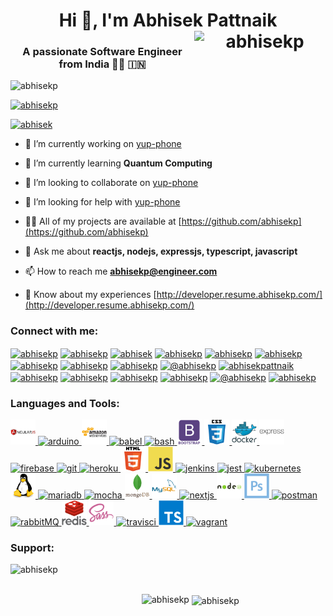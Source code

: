 <h1 align="center">Hi 👋, I'm Abhisek Pattnaik <a href="https://www.buymeacoffee.com/abhisekp"> <img align="right" src="https://cdn.buymeacoffee.com/buttons/v2/default-yellow.png" height="50" width="210" alt="abhisekp" /></a></h1>
<h3 align="center">A passionate Software Engineer from India 🧑‍💻 🇮🇳</h3>

<p align="left"> <img src="https://komarev.com/ghpvc/?username=abhisekp&label=Profile%20views&color=0e75b6&style=flat" alt="abhisekp" /> </p>

<p align="left"> <a href="https://github.com/ryo-ma/github-profile-trophy"><img src="https://github-profile-trophy.vercel.app/?username=abhisekp" alt="abhisekp" /></a> </p>

<p align="left"> <a href="https://twitter.com/abhisek" target="blank"><img src="https://img.shields.io/twitter/follow/abhisek?logo=twitter&style=for-the-badge" alt="abhisek" /></a> </p>

- 🔭 I’m currently working on [yup-phone](http://yup-phone.js.org/)

- 🌱 I’m currently learning **Quantum Computing**

- 👯 I’m looking to collaborate on [yup-phone](http://yup-phone.js.org/)

- 🤝 I’m looking for help with [yup-phone](http://yup-phone.js.org/)

- 👨‍💻 All of my projects are available at [https://github.com/abhisekp](https://github.com/abhisekp)

- 💬 Ask me about **reactjs, nodejs, expressjs, typescript, javascript**

- 📫 How to reach me **abhisekp@engineer.com**

- 📄 Know about my experiences [http://developer.resume.abhisekp.com/](http://developer.resume.abhisekp.com/)

<h3 align="left">Connect with me:</h3>
<p align="left">
<a href="https://codepen.io/abhisekp" target="blank"><img align="center" src="https://cdn.jsdelivr.net/npm/simple-icons@3.0.1/icons/codepen.svg" alt="abhisekp" height="30" width="40" /></a>
<a href="https://dev.to/abhisekp" target="blank"><img align="center" src="https://cdn.jsdelivr.net/npm/simple-icons@3.0.1/icons/dev-dot-to.svg" alt="abhisekp" height="30" width="40" /></a>
<a href="https://twitter.com/abhisek" target="blank"><img align="center" src="https://cdn.jsdelivr.net/npm/simple-icons@3.0.1/icons/twitter.svg" alt="abhisek" height="30" width="40" /></a>
<a href="https://linkedin.com/in/abhisekp" target="blank"><img align="center" src="https://cdn.jsdelivr.net/npm/simple-icons@3.0.1/icons/linkedin.svg" alt="abhisekp" height="30" width="40" /></a>
<a href="https://codesandbox.com/abhisekp" target="blank"><img align="center" src="https://cdn.jsdelivr.net/npm/simple-icons@3.0.1/icons/codesandbox.svg" alt="abhisekp" height="30" width="40" /></a>
<a href="https://kaggle.com/abhisekp" target="blank"><img align="center" src="https://cdn.jsdelivr.net/npm/simple-icons@3.0.1/icons/kaggle.svg" alt="abhisekp" height="30" width="40" /></a>
<a href="https://fb.com/abhisekp" target="blank"><img align="center" src="https://cdn.jsdelivr.net/npm/simple-icons@3.0.1/icons/facebook.svg" alt="abhisekp" height="30" width="40" /></a>
<a href="https://instagram.com/abhisekp" target="blank"><img align="center" src="https://cdn.jsdelivr.net/npm/simple-icons@3.0.1/icons/instagram.svg" alt="abhisekp" height="30" width="40" /></a>
<a href="https://dribbble.com/abhisekp" target="blank"><img align="center" src="https://cdn.jsdelivr.net/npm/simple-icons@3.0.1/icons/dribbble.svg" alt="abhisekp" height="30" width="40" /></a>
<a href="https://medium.com/@abhisekp" target="blank"><img align="center" src="https://cdn.jsdelivr.net/npm/simple-icons@3.0.1/icons/medium.svg" alt="@abhisekp" height="30" width="40" /></a>
<a href="https://www.youtube.com/c/abhisekpattnaik" target="blank"><img align="center" src="https://cdn.jsdelivr.net/npm/simple-icons@3.0.1/icons/youtube.svg" alt="abhisekpattnaik" height="30" width="40" /></a>
<a href="https://www.codechef.com/users/abhisekp" target="blank"><img align="center" src="https://cdn.jsdelivr.net/npm/simple-icons@3.1.0/icons/codechef.svg" alt="abhisekp" height="30" width="40" /></a>
<a href="https://www.hackerrank.com/abhisekp" target="blank"><img align="center" src="https://cdn.jsdelivr.net/npm/simple-icons@3.0.1/icons/hackerrank.svg" alt="abhisekp" height="30" width="40" /></a>
<a href="https://codeforces.com/profile/abhisekp" target="blank"><img align="center" src="https://cdn.jsdelivr.net/npm/simple-icons@3.0.1/icons/codeforces.svg" alt="abhisekp" height="30" width="40" /></a>
<a href="https://www.leetcode.com/abhisekp" target="blank"><img align="center" src="https://cdn.jsdelivr.net/npm/simple-icons@3.0.1/icons/leetcode.svg" alt="abhisekp" height="30" width="40" /></a>
<a href="https://www.hackerearth.com/@abhisekp" target="blank"><img align="center" src="https://cdn.jsdelivr.net/npm/simple-icons@3.0.1/icons/hackerearth.svg" alt="@abhisekp" height="30" width="40" /></a>
<a href="https://www.topcoder.com/members/abhisekp" target="blank"><img align="center" src="https://cdn.jsdelivr.net/npm/simple-icons@3.0.1/icons/topcoder.svg" alt="abhisekp" height="30" width="40" /></a>
</p>

<h3 align="left">Languages and Tools:</h3>
<p align="left"> <a href="https://angular.io" target="_blank"> <img src="https://raw.githubusercontent.com/devicons/devicon/master/icons/angularjs/angularjs-original-wordmark.svg" alt="angularjs" width="40" height="40"/> </a> <a href="https://www.arduino.cc/" target="_blank"> <img src="https://cdn.worldvectorlogo.com/logos/arduino-1.svg" alt="arduino" width="40" height="40"/> </a> <a href="https://aws.amazon.com" target="_blank"> <img src="https://raw.githubusercontent.com/devicons/devicon/master/icons/amazonwebservices/amazonwebservices-original-wordmark.svg" alt="aws" width="40" height="40"/> </a> <a href="https://babeljs.io/" target="_blank"> <img src="https://www.vectorlogo.zone/logos/babeljs/babeljs-icon.svg" alt="babel" width="40" height="40"/> </a> <a href="https://www.gnu.org/software/bash/" target="_blank"> <img src="https://www.vectorlogo.zone/logos/gnu_bash/gnu_bash-icon.svg" alt="bash" width="40" height="40"/> </a> <a href="https://getbootstrap.com" target="_blank"> <img src="https://raw.githubusercontent.com/devicons/devicon/master/icons/bootstrap/bootstrap-plain-wordmark.svg" alt="bootstrap" width="40" height="40"/> </a> <a href="https://www.w3schools.com/css/" target="_blank"> <img src="https://raw.githubusercontent.com/devicons/devicon/master/icons/css3/css3-original-wordmark.svg" alt="css3" width="40" height="40"/> </a> <a href="https://www.docker.com/" target="_blank"> <img src="https://raw.githubusercontent.com/devicons/devicon/master/icons/docker/docker-original-wordmark.svg" alt="docker" width="40" height="40"/> </a> <a href="https://expressjs.com" target="_blank"> <img src="https://raw.githubusercontent.com/devicons/devicon/master/icons/express/express-original-wordmark.svg" alt="express" width="40" height="40"/> </a> <a href="https://firebase.google.com/" target="_blank"> <img src="https://www.vectorlogo.zone/logos/firebase/firebase-icon.svg" alt="firebase" width="40" height="40"/> </a> <a href="https://git-scm.com/" target="_blank"> <img src="https://www.vectorlogo.zone/logos/git-scm/git-scm-icon.svg" alt="git" width="40" height="40"/> </a> <a href="https://heroku.com" target="_blank"> <img src="https://www.vectorlogo.zone/logos/heroku/heroku-icon.svg" alt="heroku" width="40" height="40"/> </a> <a href="https://www.w3.org/html/" target="_blank"> <img src="https://raw.githubusercontent.com/devicons/devicon/master/icons/html5/html5-original-wordmark.svg" alt="html5" width="40" height="40"/> </a> <a href="https://developer.mozilla.org/en-US/docs/Web/JavaScript" target="_blank"> <img src="https://raw.githubusercontent.com/devicons/devicon/master/icons/javascript/javascript-original.svg" alt="javascript" width="40" height="40"/> </a> <a href="https://www.jenkins.io" target="_blank"> <img src="https://www.vectorlogo.zone/logos/jenkins/jenkins-icon.svg" alt="jenkins" width="40" height="40"/> </a> <a href="https://jestjs.io" target="_blank"> <img src="https://www.vectorlogo.zone/logos/jestjsio/jestjsio-icon.svg" alt="jest" width="40" height="40"/> </a> <a href="https://kubernetes.io" target="_blank"> <img src="https://www.vectorlogo.zone/logos/kubernetes/kubernetes-icon.svg" alt="kubernetes" width="40" height="40"/> </a> <a href="https://www.linux.org/" target="_blank"> <img src="https://raw.githubusercontent.com/devicons/devicon/master/icons/linux/linux-original.svg" alt="linux" width="40" height="40"/> </a> <a href="https://mariadb.org/" target="_blank"> <img src="https://www.vectorlogo.zone/logos/mariadb/mariadb-icon.svg" alt="mariadb" width="40" height="40"/> </a> <a href="https://mochajs.org" target="_blank"> <img src="https://www.vectorlogo.zone/logos/mochajs/mochajs-icon.svg" alt="mocha" width="40" height="40"/> </a> <a href="https://www.mongodb.com/" target="_blank"> <img src="https://raw.githubusercontent.com/devicons/devicon/master/icons/mongodb/mongodb-original-wordmark.svg" alt="mongodb" width="40" height="40"/> </a> <a href="https://www.mysql.com/" target="_blank"> <img src="https://raw.githubusercontent.com/devicons/devicon/master/icons/mysql/mysql-original-wordmark.svg" alt="mysql" width="40" height="40"/> </a> <a href="https://nextjs.org/" target="_blank"> <img src="https://cdn.worldvectorlogo.com/logos/nextjs-3.svg" alt="nextjs" width="40" height="40"/> </a> <a href="https://nodejs.org" target="_blank"> <img src="https://raw.githubusercontent.com/devicons/devicon/master/icons/nodejs/nodejs-original-wordmark.svg" alt="nodejs" width="40" height="40"/> </a> <a href="https://www.photoshop.com/en" target="_blank"> <img src="https://raw.githubusercontent.com/devicons/devicon/master/icons/photoshop/photoshop-line.svg" alt="photoshop" width="40" height="40"/> </a> <a href="https://postman.com" target="_blank"> <img src="https://www.vectorlogo.zone/logos/getpostman/getpostman-icon.svg" alt="postman" width="40" height="40"/> </a> <a href="https://www.rabbitmq.com" target="_blank"> <img src="https://www.vectorlogo.zone/logos/rabbitmq/rabbitmq-icon.svg" alt="rabbitMQ" width="40" height="40"/> </a> <a href="https://redis.io" target="_blank"> <img src="https://raw.githubusercontent.com/devicons/devicon/master/icons/redis/redis-original-wordmark.svg" alt="redis" width="40" height="40"/> </a> <a href="https://sass-lang.com" target="_blank"> <img src="https://raw.githubusercontent.com/devicons/devicon/master/icons/sass/sass-original.svg" alt="sass" width="40" height="40"/> </a> <a href="https://travis-ci.org" target="_blank"> <img src="https://www.vectorlogo.zone/logos/travis-ci/travis-ci-icon.svg" alt="travisci" width="40" height="40"/> </a> <a href="https://www.typescriptlang.org/" target="_blank"> <img src="https://raw.githubusercontent.com/devicons/devicon/master/icons/typescript/typescript-original.svg" alt="typescript" width="40" height="40"/> </a> <a href="https://www.vagrantup.com/" target="_blank"> <img src="https://www.vectorlogo.zone/logos/vagrantup/vagrantup-icon.svg" alt="vagrant" width="40" height="40"/> </a> </p>


<h3 align="left">Support:</h3>
<p><a href="https://www.buymeacoffee.com/abhisekp"> <img align="left" src="https://cdn.buymeacoffee.com/buttons/v2/default-yellow.png" height="50" width="210" alt="abhisekp" /></a></p><br><br>


<p><img align="left" src="https://github-readme-stats.vercel.app/api/top-langs?username=abhisekp&show_icons=true&locale=en&layout=compact" alt="abhisekp" /></p>

<p>&nbsp;<img align="center" src="https://github-readme-stats.vercel.app/api?username=abhisekp&show_icons=true&locale=en" alt="abhisekp" /></p>

